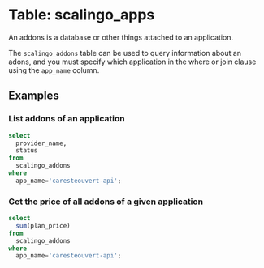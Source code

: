 # Table: scalingo_apps

An addons is a database or other things attached to an application.

The `scalingo_addons` table can be used to query information about an adons, and you must specify which application in the where or join clause using the `app_name` column.

## Examples

### List addons of an application

```sql
select
  provider_name,
  status
from
  scalingo_addons
where
  app_name='caresteouvert-api';
```

### Get the price of all addons of a given application

```sql
select
  sum(plan_price)
from
  scalingo_addons
where
  app_name='caresteouvert-api';
```
